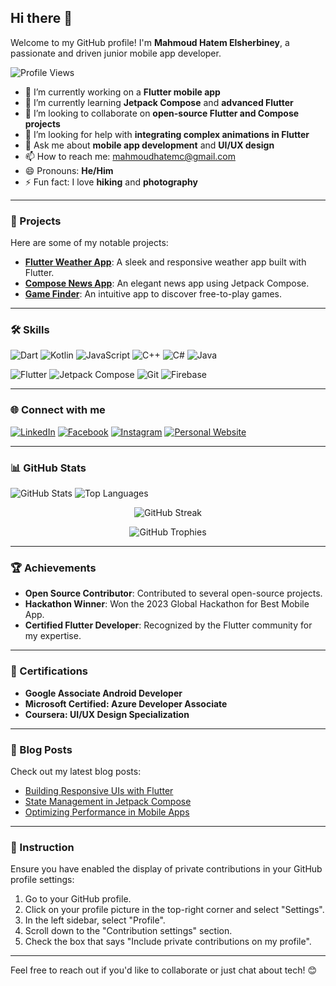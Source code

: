 ## Hi there 👋

Welcome to my GitHub profile! I'm **Mahmoud Hatem Elsherbiney**, a passionate and driven junior mobile app developer.

![Profile Views](https://komarev.com/ghpvc/?username=mahmoudhatems&color=blue&style=flat-square)

- 🔭 I’m currently working on a **Flutter mobile app**
- 🌱 I’m currently learning **Jetpack Compose** and **advanced Flutter**
- 👯 I’m looking to collaborate on **open-source Flutter and Compose projects**
- 🤔 I’m looking for help with **integrating complex animations in Flutter**
- 💬 Ask me about **mobile app development** and **UI/UX design**
- 📫 How to reach me: [mahmoudhatemc@gmail.com](mailto:mahmoudhatemc@gmail.com)
- 😄 Pronouns: **He/Him**
- ⚡ Fun fact: I love **hiking** and **photography**

---

### 🚀 Projects

Here are some of my notable projects:

- [**Flutter Weather App**](https://github.com/mahmoudhatems/flutter-weather-app): A sleek and responsive weather app built with Flutter.
- [**Compose News App**](https://github.com/mahmoudhatems/compose-news-app): An elegant news app using Jetpack Compose.
- [**Game Finder**](https://github.com/mahmoudhatems/game-finder): An intuitive app to discover free-to-play games.

---

### 🛠️ Skills

![Dart](https://img.shields.io/badge/Dart-0175C2?style=for-the-badge&logo=dart&logoColor=white)
![Kotlin](https://img.shields.io/badge/Kotlin-0095D5?style=for-the-badge&logo=kotlin&logoColor=white)
![JavaScript](https://img.shields.io/badge/JavaScript-F7DF1E?style=for-the-badge&logo=javascript&logoColor=black)
![C++](https://img.shields.io/badge/C++-00599C?style=for-the-badge&logo=cplusplus&logoColor=white)
![C#](https://img.shields.io/badge/C%23-239120?style=for-the-badge&logo=csharp&logoColor=white)
![Java](https://img.shields.io/badge/Java-007396?style=for-the-badge&logo=java&logoColor=white)

![Flutter](https://img.shields.io/badge/Flutter-02569B?style=for-the-badge&logo=flutter&logoColor=white)
![Jetpack Compose](https://img.shields.io/badge/Jetpack%20Compose-4285F4?style=for-the-badge&logo=jetpack-compose&logoColor=white)
![Git](https://img.shields.io/badge/Git-F05032?style=for-the-badge&logo=git&logoColor=white)
![Firebase](https://img.shields.io/badge/Firebase-FFCA28?style=for-the-badge&logo=firebase&logoColor=black)

---

### 🌐 Connect with me

[![LinkedIn](https://img.shields.io/badge/LinkedIn-0077B5?style=for-the-badge&logo=linkedin&logoColor=white)](https://linkedin.com/in/mahmoudhatems)
[![Facebook](https://img.shields.io/badge/Facebook-1877F2?style=for-the-badge&logo=facebook&logoColor=white)](https://www.facebook.com/mahmoudhatems/)
[![Instagram](https://img.shields.io/badge/Instagram-E4405F?style=for-the-badge&logo=instagram&logoColor=white)](https://www.instagram.com/mahmoudhatems/)
[![Personal Website](https://img.shields.io/badge/Personal%20Website-000000?style=for-the-badge&logo=github&logoColor=white)](https://mahmoudhatem.dev)

---

### 📊 GitHub Stats

![GitHub Stats](https://github-readme-stats.vercel.app/api?username=mahmoudhatems&count_private=true&show_icons=true&theme=radical)
![Top Languages](https://github-readme-stats.vercel.app/api/top-langs/?username=mahmoudhatems&layout=compact&theme=radical)

<p align="center">
  <img src="https://github-readme-streak-stats.herokuapp.com/?user=mahmoudhatems&theme=radical" alt="GitHub Streak">
</p>

<p align="center">
  <img src="https://github-profile-trophy.vercel.app/?username=mahmoudhatems&theme=radical" alt="GitHub Trophies">
</p>

---

### 🏆 Achievements

- **Open Source Contributor**: Contributed to several open-source projects.
- **Hackathon Winner**: Won the 2023 Global Hackathon for Best Mobile App.
- **Certified Flutter Developer**: Recognized by the Flutter community for my expertise.

---

### 📜 Certifications

- **Google Associate Android Developer**
- **Microsoft Certified: Azure Developer Associate**
- **Coursera: UI/UX Design Specialization**

---

### 📅 Blog Posts

Check out my latest blog posts:

- [Building Responsive UIs with Flutter](https://mahmoudhatem.dev/blog/building-responsive-uis-with-flutter)
- [State Management in Jetpack Compose](https://mahmoudhatem.dev/blog/state-management-in-jetpack-compose)
- [Optimizing Performance in Mobile Apps](https://mahmoudhatem.dev/blog/optimizing-performance-in-mobile-apps)

---

### 🔧 Instruction

Ensure you have enabled the display of private contributions in your GitHub profile settings:
1. Go to your GitHub profile.
2. Click on your profile picture in the top-right corner and select "Settings".
3. In the left sidebar, select "Profile".
4. Scroll down to the "Contribution settings" section.
5. Check the box that says "Include private contributions on my profile".

---

Feel free to reach out if you'd like to collaborate or just chat about tech! 😊
